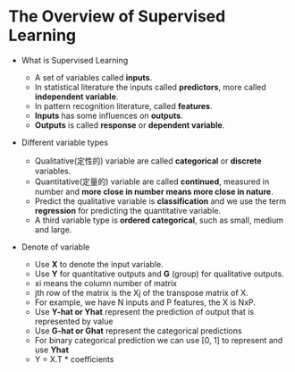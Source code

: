 # The Overview of Supervised Learning


* What is Supervised Learning
	* A set of variables called **inputs**.
	* In statistical literature the inputs called **predictors**, more called **independent variable**.
	* In pattern recognition literature, called **features**.
	* **Inputs** has some influences on **outputs**.
	* **Outputs** is called **response** or **dependent variable**.
	
* Different variable types
	* Qualitative(定性的) variable are called **categorical** or **discrete** variables.
	* Quantitative(定量的) variable are called **continued**, measured in number and **more close in number means more close in nature**.
	* Predict the qualitative variable is __classification__ and we use the term __regression__ for predicting the quantitative variable.
	* A third variable type is __ordered categorical__, such as small, medium and large.
	
* Denote of variable
	* Use __X__ to denote the input variable.
	* Use __Y__ for quantitative outputs and __G__ (group) for qualitative outputs.
	* xi means the column number of matrix
	* jth row of the matrix is the Xj of the transpose matrix of X.
	* For example, we have N inputs and P features, the X is NxP.
	* Use __Y-hat or Yhat__ represent the prediction of output that is represented by value
	* Use __G-hat or Ghat__ represent the categorical predictions
	* For binary categorical prediction we can use [0, 1] to represent and use __Yhat__
	* Y = X.T * coefficients 